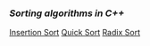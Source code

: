 

### _Sorting algorithms in  C++_ ###

[Insertion Sort](https://github.com/CodingGeeks2020/Sorting-Algorithms/blob/main/Insertion%20Sort.cpp)
[Quick Sort](https://github.com/CodingGeeks2020/Sorting-Algorithms/blob/main/Quick%20Sort.cpp)
[Radix Sort](https://github.com/CodingGeeks2020/Sorting-Algorithms/blob/main/Radix%20Sort.cpp)
